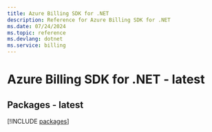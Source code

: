 ```yaml
---
title: Azure Billing SDK for .NET
description: Reference for Azure Billing SDK for .NET
ms.date: 07/24/2024
ms.topic: reference
ms.devlang: dotnet
ms.service: billing
---
```

# Azure Billing SDK for .NET - latest
## Packages - latest
[!INCLUDE [packages](billing-index.md)]